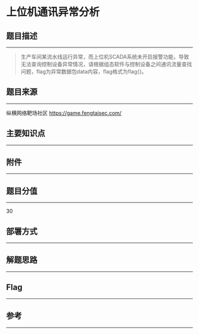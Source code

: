 # 上位机通讯异常分析

## 题目描述
---
> 生产车间某流水线运行异常，而上位机SCADA系统未开启报警功能，导致无法查询控制设备异常情况，请根据组态软件与控制设备之间通讯流量查找问题，flag为异常数据包data内容，flag格式为flag{}。

## 题目来源
---
纵横网络靶场社区 https://game.fengtaisec.com/

## 主要知识点
---


## 附件
---


## 题目分值
---
30

## 部署方式
---


## 解题思路
---


## Flag
---


## 参考
---
